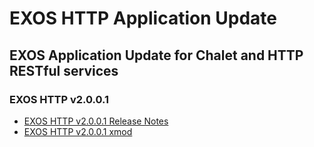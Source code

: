 # EXOS HTTP Application Update
## EXOS Application Update for Chalet and HTTP RESTful services

### EXOS HTTP v2.0.0.1
* [EXOS HTTP v2.0.0.1 Release Notes](https://github.com/extremenetworks/EXOS_Apps/summitX-21.1.1.4-http-2.0.0.1_xmod-ReleaseNotes.pdf?raw=true)
* [EXOS HTTP v2.0.0.1 xmod](https://github.com/extremenetworks/EXOS_Apps/summitX-21.1.1.4-http-2.0.0.1.xmod?raw=true)
